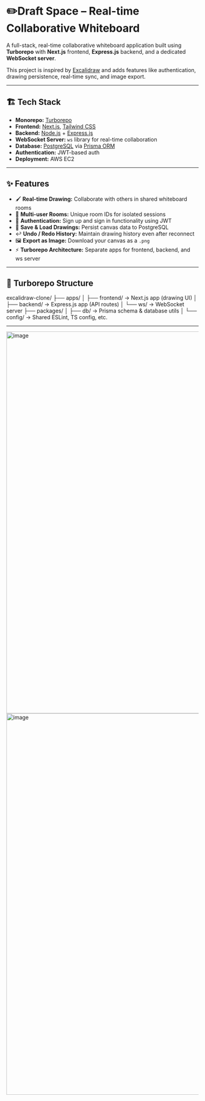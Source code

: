 # ✏️Draft Space – Real-time Collaborative Whiteboard

A full-stack, real-time collaborative whiteboard application built using **Turborepo** with **Next.js** frontend, **Express.js** backend, and a dedicated **WebSocket server**.

This project is inspired by [Excalidraw](https://excalidraw.com) and adds features like authentication, drawing persistence, real-time sync, and image export.

---

## 🏗️ Tech Stack

- **Monorepo:** [Turborepo](https://turbo.build/)
- **Frontend:** [Next.js](https://nextjs.org/), [Tailwind CSS](https://tailwindcss.com/)
- **Backend:** [Node.js](https://nodejs.org/) + [Express.js](https://expressjs.com/)
- **WebSocket Server:** `ws` library for real-time collaboration
- **Database:** [PostgreSQL](https://www.postgresql.org/) via [Prisma ORM](https://www.prisma.io/)
- **Authentication:** JWT-based auth
- **Deployment:** AWS EC2

---

## ✨ Features

- 🖌️ **Real-time Drawing:** Collaborate with others in shared whiteboard rooms
- 🧩 **Multi-user Rooms:** Unique room IDs for isolated sessions
- 🔐 **Authentication:** Sign up and sign in functionality using JWT
- 💾 **Save & Load Drawings:** Persist canvas data to PostgreSQL
- ↩️ **Undo / Redo History:** Maintain drawing history even after reconnect
- 🖼️ **Export as Image:** Download your canvas as a `.png`
- ⚡ **Turborepo Architecture:** Separate apps for frontend, backend, and ws server

---

## 🧱 Turborepo Structure

excalidraw-clone/
├── apps/
│ ├── frontend/ → Next.js app (drawing UI)
│ ├── backend/ → Express.js app (API routes)
│ └── ws/ → WebSocket server
├── packages/
│ ├── db/ → Prisma schema & database utils
│ └── config/ → Shared ESLint, TS config, etc.

--- 
<img width="1895" height="1001" alt="image" src="https://github.com/user-attachments/assets/437a55c7-8f8d-4094-9966-90841606b250" />

<img width="1919" height="1000" alt="image" src="https://github.com/user-attachments/assets/e93a9204-f1c1-4c13-9661-131b93c42de6" />
